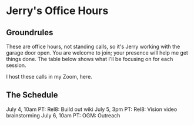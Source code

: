 # Jerry's Office Hours
## Groundrules
These are office hours, not standing calls, so it's Jerry working with the garage door open. You are welcome to join; your presence will help me get things done. The table below shows what I'll be focusing on for each session. 

I host these calls in my Zoom, here. 
## The Schedule
July 4, 10am PT: Rel8: Build out wiki
July 5, 3pm PT: Rel8: Vision video brainstorming
July 6, 10am PT: OGM: Outreach
